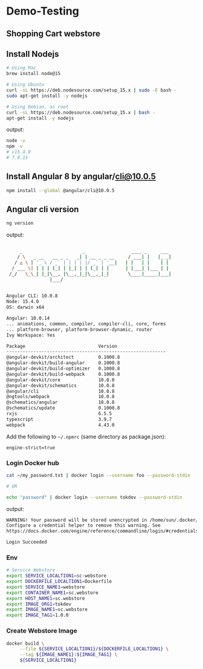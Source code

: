 # Demo-Testing

## Shopping Cart webstore


## Install Nodejs


```bash
# Using Mac
brew install node@15

# Using Ubuntu
curl -sL https://deb.nodesource.com/setup_15.x | sudo -E bash -
sudo apt-get install -y nodejs

# Using Debian, as root
curl -sL https://deb.nodesource.com/setup_15.x | bash -
apt-get install -y nodejs

```


output:


```bash
node -v
npm -v
# v15.4.0
# 7.0.15
```

## Install Angular 8 by angular/cli@10.0.5

```bash
npm install --global @angular/cli@10.0.5

```

## Angular cli version

```bash
ng version

```

output:

```bash

     _                      _                 ____ _     ___
    / \   _ __   __ _ _   _| | __ _ _ __     / ___| |   |_ _|
   / △ \ | '_ \ / _` | | | | |/ _` | '__|   | |   | |    | |
  / ___ \| | | | (_| | |_| | | (_| | |      | |___| |___ | |
 /_/   \_\_| |_|\__, |\__,_|_|\__,_|_|       \____|_____|___|
                |___/
    

Angular CLI: 10.0.8
Node: 15.4.0
OS: darwin x64

Angular: 10.0.14
... animations, common, compiler, compiler-cli, core, forms
... platform-browser, platform-browser-dynamic, router
Ivy Workspace: Yes

Package                           Version
-----------------------------------------------------------
@angular-devkit/architect         0.1000.8
@angular-devkit/build-angular     0.1000.8
@angular-devkit/build-optimizer   0.1000.8
@angular-devkit/build-webpack     0.1000.8
@angular-devkit/core              10.0.8
@angular-devkit/schematics        10.0.8
@angular/cli                      10.0.8
@ngtools/webpack                  10.0.8
@schematics/angular               10.0.8
@schematics/update                0.1000.8
rxjs                              6.5.5
typescript                        3.9.7
webpack                           4.43.0

```

Add the following to ```~/.npmrc``` (same directory as package.json):
```
engine-strict=true
```


### Login Docker hub

```bash
cat ~/my_password.txt | docker login --username foo --password-stdin

# OR

echo "password" | docker login --username tokdev --password-stdin

```

output:

```bash
WARNING! Your password will be stored unencrypted in /home/sun/.docker/config.json.
Configure a credential helper to remove this warning. See
https://docs.docker.com/engine/reference/commandline/login/#credentials-store

Login Succeeded
```

### Env

```bash
# Service Webstore
export SERVICE_LOCALTION1=sc-webstore
export DOCKERFILE_LOCALTION1=Dockerfile
export SERVICE_NAME1=webstore
export CONTAINER_NAME1=sc.webstore
export HOST_NAME1=sc.webstore
export IMAGE_ORG1=tokdev
export IMAGE_NAME1=sc.webstore
export IMAGE_TAG1=1.0.0


```


### Create Webstore Image

```bash
docker build \
     --file ${SERVICE_LOCALTION1}/${DOCKERFILE_LOCALTION1} \
     --tag ${IMAGE_NAME1}:${IMAGE_TAG1} \
     ${SERVICE_LOCALTION1}
```


